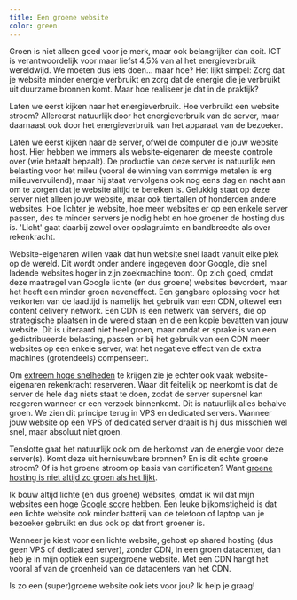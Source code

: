 ```yaml
---
title: Een groene website
color: green
---
```


Groen is niet alleen goed voor je merk, maar ook belangrijker dan ooit. ICT is verantwoordelijk voor maar liefst 4,5% van al het energieverbruik wereldwijd. We moeten dus iets doen... maar hoe? Het lijkt simpel: Zorg dat je website minder energie verbruikt en zorg dat de energie die je verbruikt uit duurzame bronnen komt. Maar hoe realiseer je dat in de praktijk?

Laten we eerst kijken naar het energieverbruik. Hoe verbruikt een website stroom? Allereerst natuurlijk door het energieverbruik van de server, maar daarnaast ook door het energieverbruik van het apparaat van de bezoeker.

Laten we eerst kijken naar de server, ofwel de computer die jouw website host. Hier hebben we immers als website-eigenaren de meeste controle over (wie betaalt bepaalt). De productie van deze server is natuurlijk een belasting voor het mileu (vooral de winning van sommige metalen is erg milieuvervuilend), maar hij staat vervolgens ook nog eens dag en nacht aan om te zorgen dat je website altijd te bereiken is. Gelukkig staat op deze server niet alleen jouw website, maar ook tientallen of honderden andere websites. Hoe lichter je website, hoe meer websites er op een enkele server passen, des te minder servers je nodig hebt en hoe groener de hosting dus is. 'Licht' gaat daarbij zowel over opslagruimte en bandbreedte als over rekenkracht.

Website-eigenaren willen vaak dat hun website snel laadt vanuit elke plek op de wereld. Dit wordt onder andere ingegeven door Google, die snel ladende websites hoger in zijn zoekmachine toont. Op zich goed, omdat deze maatregel van Google lichte (en dus groene) websites bevordert, maar het heeft een minder groen neveneffect. Een gangbare oplossing voor het verkorten van de laadtijd is namelijk het gebruik van een CDN, oftewel een content delivery network. Een CDN is een netwerk van servers, die op strategische plaatsen in de wereld staan en die een kopie bevatten van jouw website. Dit is uiteraard niet heel groen, maar omdat er sprake is van een gedistribueerde belasting, passen er bij het gebruik van een CDN meer websites op een enkele server, wat het negatieve effect van de extra machines (grotendeels) compenseert.

Om [extreem hoge snelheden](https://www.usecue.com/blog/websites-that-load-instantly/) te krijgen zie je echter ook vaak website-eigenaren rekenkracht reserveren. Waar dit feitelijk op neerkomt is dat de server de hele dag niets staat te doen, zodat de server supersnel kan reageren wanneer er een verzoek binnenkomt. Dit is natuurlijk alles behalve groen. We zien dit principe terug in VPS en dedicated servers. Wanneer jouw website op een VPS of dedicated server draait is hij dus misschien wel snel, maar absoluut niet groen.

Tenslotte gaat het natuurlijk ook om de herkomst van de energie voor deze server(s). Komt deze uit hernieuwbare bronnen? En is dit echte groene stroom? Of is het groene stroom op basis van certificaten? Want [groene hosting is niet altijd zo groen als het lijkt](https://www.zaailingen.com/webhost-niet-zo-groen-als-lijkt/).

Ik bouw altijd lichte (en dus groene) websites, omdat ik wil dat mijn websites een hoge [Google score](https://www.usecue.com/blog/google-score/) hebben. Een leuke bijkomstigheid is dat een lichte website ook minder batterij van de telefoon of laptop van je bezoeker gebruikt en dus ook op dat front groener is.

Wanneer je kiest voor een lichte website, gehost op shared hosting (dus geen VPS of dedicated server), zonder CDN, in een groen datacenter, dan heb je in mijn optiek een supergroene website. Met een CDN hangt het vooral af van de groenheid van de datacenters van het CDN.

Is zo een (super)groene website ook iets voor jou? Ik help je graag!
